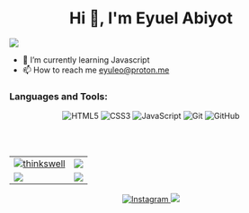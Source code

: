 <h1 align="center">Hi 👋, I'm Eyuel Abiyot</h1>
<img src="https://user-images.githubusercontent.com/73097560/115834477-dbab4500-a447-11eb-908a-139a6edaec5c.gif">


- 🌱 I’m currently learning Javascript
- 📫 How to reach me [eyuleo@proton.me](mailto:eyuleo@proton.me)


<h3 align="left">Languages and Tools:</h3>
<p align="center">
  <img alt="HTML5" src="https://img.shields.io/badge/html5-%23E34F26.svg?&style=for-the-badge&logo=html5&logoColor=white"/>
  <img alt="CSS3" src="https://img.shields.io/badge/css3-%231572B6.svg?&style=for-the-badge&logo=css3&logoColor=white"/>
  <img alt="JavaScript" src="https://img.shields.io/badge/javascript-%23323330.svg?&style=for-the-badge&logo=javascript&logoColor=%23F7DF1E"/>
  <img alt="Git" src="https://img.shields.io/badge/git-%23F05033.svg?&style=for-the-badge&logo=git&logoColor=white"/>
  <img alt="GitHub" src="https://img.shields.io/badge/github-%23121011.svg?&style=for-the-badge&logo=github&logoColor=white"/>
</p>
<br/> <br/>

<table>
  <tr>
    <td>
      <a href="https://www.github.com/Eyuleo">
     <img src="https://github-readme-stats.vercel.app/api?username=Eyuleo&show_icons=true&theme=tokyonight&count_private=true&hide_border=true" alt="thinkswell" />
      </a>
    </td>
    <td> 
      <a href="https://www.github.com/Eyuleo">
       <img src ="http://github-readme-streak-stats.herokuapp.com?user=Eyuleo&hide_border=true&theme=tokyonight" />
      </a>
    </td>
  </tr>
  <tr>
    <td>
      <a href="https://www.github.com/Eyuleo">
       <img src ="https://github-readme-stats.vercel.app/api/top-langs/?username=Eyuleo&langs_count=8&layout=compact&theme=tokyonight&hide_border=true" />
      </a>
    </td>
     <td>
       <a href="https://www.github.com/Eyuleo/alx-low_level_programming">
       <img src ="https://github-readme-stats.vercel.app/api/pin/?username=Eyuleo&repo=alx-low_level_programming&theme=tokyonight&show_icons=true&hide_border=true"/>
      </a>
    </td>
  </tr>
</table>
<p align="center"> 
  <a href="https://www.instagram.com/ongodwillin">
    <img alt="Instagram" src="https://img.shields.io/badge/ongodwillin-%23E4405F.svg?&style=for-the-badge&logo=Instagram&logoColor=white"/>
  </a>
    
<a href="https://linkedin.com/in/eyuel-abiyot">
  <img src="https://img.shields.io/badge/linkedin-%230077B5.svg?&style=for-the-badge&logo=linkedin&logoColor=white">
</a>

</p>
